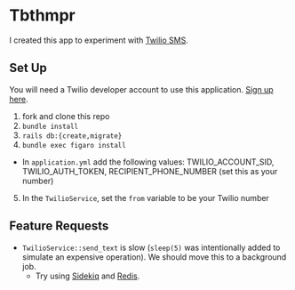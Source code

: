 # Tbthmpr 

I created this app to experiment with [Twilio SMS](https://www.twilio.com/docs).

## Set Up

You will need a Twilio developer account to use this application. [Sign up here](https://www.twilio.com/try-twilio).

1. fork and clone this repo
2. `bundle install`
3. `rails db:{create,migrate}`
4. `bundle exec figaro install`
  * In `application.yml` add the following values: TWILIO_ACCOUNT_SID, TWILIO_AUTH_TOKEN, RECIPIENT_PHONE_NUMBER (set this as your number)
5. In the `TwilioService`, set the `from` variable to be your Twilio number 

## Feature Requests

- `TwilioService::send_text` is slow (`sleep(5)` was intentionally added to simulate an expensive operation). We should move this to a background job.
  * Try using [Sidekiq](https://github.com/sidekiq/sidekiq) and [Redis](https://redis.io/docs/).  
